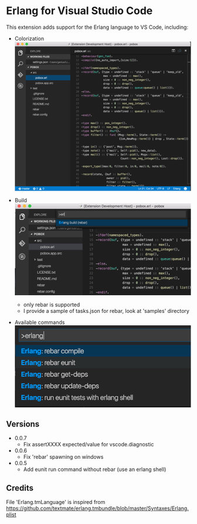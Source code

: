 # Erlang for Visual Studio Code
This extension adds support for the Erlang language to VS Code, including:

* Colorization
![syntax](images/vscode-erlang-syntax.png)

* Build
![build](images/vscode-erlang-build.png)
	- only rebar is supported
	- I provide a sample of tasks.json for rebar, look at 'samples' directory

* Available commands
![commands](images/vscode-erlang-commands.png)


## Versions
* 0.0.7
	- Fix assertXXXX expected/value for vscode.diagnostic 
* 0.0.6
	- Fix 'rebar' spawning on windows
* 0.0.5
	- Add eunit run command without rebar (use an erlang shell)

## Credits
File 'Erlang.tmLanguage' is inspired from https://github.com/textmate/erlang.tmbundle/blob/master/Syntaxes/Erlang.plist

